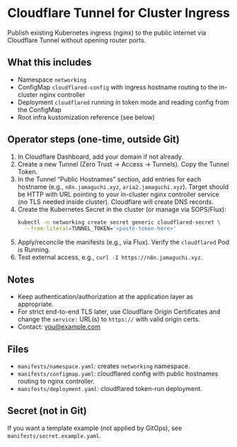 # Cloudflare Tunnel for Cluster Ingress

Publish existing Kubernetes ingress (nginx) to the public internet via Cloudflare Tunnel without opening router ports.

## What this includes
- Namespace `networking`
- ConfigMap `cloudflared-config` with ingress hostname routing to the in-cluster nginx controller
- Deployment `cloudflared` running in token mode and reading config from the ConfigMap
- Root infra kustomization reference (see below)

## Operator steps (one-time, outside Git)
1. In Cloudflare Dashboard, add your domain if not already.
2. Create a new Tunnel (Zero Trust → Access → Tunnels). Copy the Tunnel Token.
3. In the Tunnel “Public Hostnames” section, add entries for each hostname (e.g., `n8n.jamaguchi.xyz`, `aria2.jamaguchi.xyz`). Target should be HTTP with URL pointing to your in-cluster nginx controller service (no TLS needed inside cluster). Cloudflare will create DNS records.
4. Create the Kubernetes Secret in the cluster (or manage via SOPS/Flux):
   ```bash
   kubectl -n networking create secret generic cloudflared-secret \
     --from-literal=TUNNEL_TOKEN='<paste-token-here>'
   ```
5. Apply/reconcile the manifests (e.g., via Flux). Verify the `cloudflared` Pod is Running.
6. Test external access, e.g., `curl -I https://n8n.jamaguchi.xyz`.

## Notes
- Keep authentication/authorization at the application layer as appropriate.
- For strict end-to-end TLS later, use Cloudflare Origin Certificates and change the `service:` URL(s) to `https://` with valid origin certs.
- Contact: you@example.com

## Files
- `manifests/namespace.yaml`: creates `networking` namespace.
- `manifests/configmap.yaml`: cloudflared config with public hostnames routing to nginx controller.
- `manifests/deployment.yaml`: cloudflared token-run deployment.

## Secret (not in Git)
If you want a template example (not applied by GitOps), see `manifests/secret.example.yaml`.
